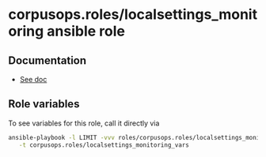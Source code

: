 # corpusops.roles/localsettings_monitoring ansible role
## Documentation
- [See doc](../monitoring_server_configuration)

## Role variables
To see variables for this role, call it directly via
```bash
ansible-playbook -l LIMIT -vvv roles/corpusops.roles/localsettings_monitoring/role.yml \
   -t corpusops.roles/localsettings_monitoring_vars
```

